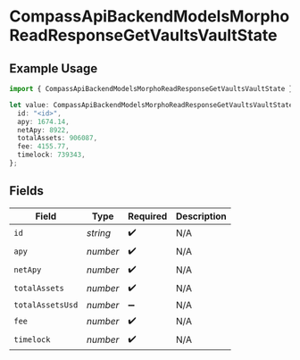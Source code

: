 # CompassApiBackendModelsMorphoReadResponseGetVaultsVaultState

## Example Usage

```typescript
import { CompassApiBackendModelsMorphoReadResponseGetVaultsVaultState } from "@compass-labs/api-sdk/models/components";

let value: CompassApiBackendModelsMorphoReadResponseGetVaultsVaultState = {
  id: "<id>",
  apy: 1674.14,
  netApy: 8922,
  totalAssets: 906087,
  fee: 4155.77,
  timelock: 739343,
};
```

## Fields

| Field              | Type               | Required           | Description        |
| ------------------ | ------------------ | ------------------ | ------------------ |
| `id`               | *string*           | :heavy_check_mark: | N/A                |
| `apy`              | *number*           | :heavy_check_mark: | N/A                |
| `netApy`           | *number*           | :heavy_check_mark: | N/A                |
| `totalAssets`      | *number*           | :heavy_check_mark: | N/A                |
| `totalAssetsUsd`   | *number*           | :heavy_minus_sign: | N/A                |
| `fee`              | *number*           | :heavy_check_mark: | N/A                |
| `timelock`         | *number*           | :heavy_check_mark: | N/A                |